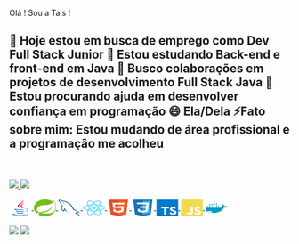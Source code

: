 Olá ! Sou a Tais !

 🔭 Hoje estou em busca de emprego como Dev Full Stack Junior
 🌱 Estou estudando Back-end e front-end em Java 
 👯 Busco colaborações em projetos de desenvolvimento Full Stack Java
 🤔 Estou procurando ajuda em desenvolver confiança em programação
 😄  Ela/Dela 
 ⚡Fato sobre mim: Estou mudando de área profissional e a programação me acolheu
--------------------------------------------------------------------------------------
<br>
<br>
 <div>
<a href="https://github.com/Taisluiza">
  <img height="180em" src="https://github-readme-stats.vercel.app/api?username=Taisluiza&show_icons=true&theme=chartreuse-dark&include_all_commits=true&count_private=true"/>
  <img height="180em" src="https://github-readme-stats.vercel.app/api/top-langs/?username=Taisluiza&layout=compact&langs_count=7&theme=chartreuse-dark"/>

</div>
<div style="display: inline_block"><br>
  <img align="center" alt="Java" height="30" width="40" src="https://raw.githubusercontent.com/devicons/devicon/master/icons/java/java-original.svg">
  <img align="center" alt="Spring" height="30" width="40" src="https://raw.githubusercontent.com/devicons/devicon/master/icons/spring/spring-original.svg">
   <img align="center" alt="MySql" height="30" width="40" src="https://raw.githubusercontent.com/devicons/devicon/master/icons/mysql/mysql-original.svg">
     <img align="center" alt="React" height="30" width="40" src="https://raw.githubusercontent.com/devicons/devicon/master/icons/react/react-original.svg">
  <img align="center" alt="HTML5" height="30" width="40" src="https://raw.githubusercontent.com/devicons/devicon/master/icons/html5/html5-original.svg">
  <img align="center" alt="CSS3" height="30" width="40" src="https://raw.githubusercontent.com/devicons/devicon/master/icons/css3/css3-original.svg">
    <img align="center" alt="Typescript" height="30" width="40" src="https://raw.githubusercontent.com/devicons/devicon/master/icons/typescript/typescript-original.svg">
   <img align="center" alt="Js" height="30" width="40" src="https://raw.githubusercontent.com/devicons/devicon/master/icons/javascript/javascript-plain.svg">
    <img align="center" alt="Docker" height="30" width="40" src="https://raw.githubusercontent.com/devicons/devicon/master/icons/docker/docker-plain.svg">
   
 
</div>
 
 <br>
 
<div> 
  <a href = "mailto:taissalissousa@gmail.com"><img src="https://img.shields.io/badge/-Gmail-%23333?style=for-the-badge&logo=gmail&logoColor=white" target="_blank"></a>
  <a href="https://www.linkedin.com/taissalis/" target="_blank"><img src="https://img.shields.io/badge/-LinkedIn-%230077B5?style=for-the-badge&logo=linkedin&logoColor=white" target="_blank"></a> 


</div>
